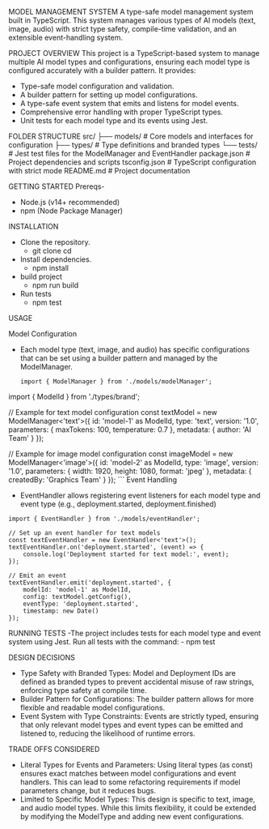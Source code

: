 MODEL MANAGEMENT SYSTEM
A type-safe model management system built in TypeScript. This system manages various types of AI models (text, image, audio) with strict type safety, compile-time validation, and an extensible event-handling system.

PROJECT OVERVIEW
This project is a TypeScript-based system to manage multiple AI model types and configurations, ensuring each model type is configured accurately with a builder pattern. It provides:

 - Type-safe model configuration and validation.
 - A builder pattern for setting up model configurations.
 - A type-safe event system that emits and listens for model events.
 - Comprehensive error handling with proper TypeScript types.
 - Unit tests for each model type and its events using Jest.

 FOLDER STRUCTURE
 src/
├── models/        # Core models and interfaces for configuration
├── types/         # Type definitions and branded types
└── tests/         # Jest test files for the ModelManager and EventHandler
package.json       # Project dependencies and scripts
tsconfig.json      # TypeScript configuration with strict mode
README.md          # Project documentation

GETTING STARTED
Prereqs-
- Node.js (v14+ recommended)
- npm (Node Package Manager)

INSTALLATION
- Clone the repository.
    - git clone <repository-url>
      cd <repository-directory>
- Install dependencies.
    - npm install
- build project
    - npm run build
- Run tests
    - npm test

USAGE

Model Configuration
- Each model type (text, image, and audio) has specific configurations that can be set using a builder pattern and managed by the ModelManager.
    ```
    import { ModelManager } from './models/modelManager';
import { ModelId } from './types/brand';

// Example for text model configuration
const textModel = new ModelManager<'text'>({
    id: 'model-1' as ModelId,
    type: 'text',
    version: '1.0',
    parameters: {
        maxTokens: 100,
        temperature: 0.7
    },
    metadata: {
        author: 'AI Team'
    }
});

// Example for image model configuration
const imageModel = new ModelManager<'image'>({
    id: 'model-2' as ModelId,
    type: 'image',
    version: '1.0',
    parameters: {
        width: 1920,
        height: 1080,
        format: 'jpeg'
    },
    metadata: {
        createdBy: 'Graphics Team'
    }
});
    ```
Event Handling
- EventHandler allows registering event listeners for each model type and event type (e.g., deployment.started, deployment.finished)

```
import { EventHandler } from './models/eventHandler';

// Set up an event handler for text models
const textEventHandler = new EventHandler<'text'>();
textEventHandler.on('deployment.started', (event) => {
    console.log('Deployment started for text model:', event);
});

// Emit an event
textEventHandler.emit('deployment.started', {
    modelId: 'model-1' as ModelId,
    config: textModel.getConfig(),
    eventType: 'deployment.started',
    timestamp: new Date()
});
```
RUNNING TESTS
-The project includes tests for each model type and event system using Jest. Run all tests with the command:
    - npm test

DESIGN DECISIONS
- Type Safety with Branded Types: Model and Deployment IDs are defined as branded types to prevent accidental misuse of raw strings, enforcing type safety at compile time.
- Builder Pattern for Configurations: The builder pattern allows for more flexible and readable model configurations.
- Event System with Type Constraints: Events are strictly typed, ensuring that only relevant model types and event types can be emitted and listened to, reducing the likelihood of runtime errors.

TRADE OFFS CONSIDERED
- Literal Types for Events and Parameters: Using literal types (as const) ensures exact matches between model configurations and event handlers. This can lead to some refactoring requirements if model parameters change, but it reduces bugs.
- Limited to Specific Model Types: This design is specific to text, image, and audio model types. While this limits flexibility, it could be extended by modifying the ModelType and adding new event configurations.